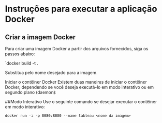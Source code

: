 # Instruções para executar a aplicação Docker

## Criar a imagem Docker
Para criar uma imagem Docker a partir dos arquivos fornecidos, siga os passos abaixo:

`docker build -t <nome da imagem> .

Substitua <nome da imagem> pelo nome desejado para a imagem.

Iniciar o contêiner Docker
Existem duas maneiras de iniciar o contêiner Docker, dependendo se você deseja executá-lo em modo interativo ou em segundo plano (daemon):

##Modo Interativo
Use o seguinte comando se desejar executar o contêiner em modo interativo:

`docker run -i -p 8080:8080 --name tableau <nome da imagem>`
